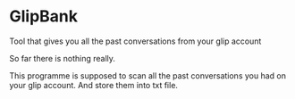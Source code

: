 # GlipBank
Tool that gives you all the past conversations from your glip account

So far there is nothing really.

This programme is supposed to scan all the past conversations you had on your glip account. And store them into txt file.


